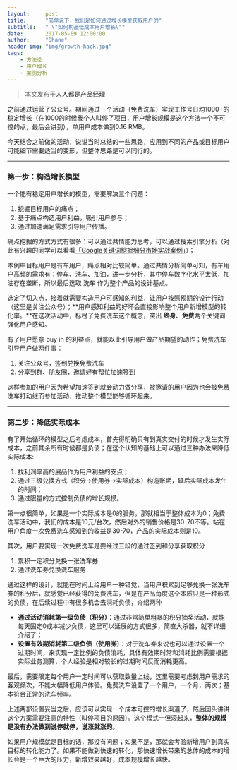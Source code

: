```yaml
---
layout:     post
title:      "简单说下，我们是如何通过增长模型获取用户的"
subtitle:   " \"如何构造低成本用户增长\""
date:       2017-05-09 12:00:00
author:     "Shane"
header-img: "img/growth-hack.jpg"
tags:
    - 方法论
    - 用户增长
    - 案例分析
---
```



>本文发布于[人人都是产品经理](http://www.woshipm.com/operate/655401.html)


之前通过运营了公众号。期间通过一个活动（免费洗车）实现工作号日均1000+的稳定增长（在1000的时候我个人叫停了项目，用户增长规模是这个方法一个不可控的点，最后会讲到），单用户成本做到0.16 RMB。

今天结合之前做的活动，说说当时总结的一些思路，应用到不同的产品或目标用户可能细节需要适当的变形，但整体思路是可以同行的。

---

### 第一步：构造增长模型

一个能有稳定用户增长的模型，需要解决三个问题：
1. 挖掘目标用户的痛点；
2. 基于痛点构造用户利益，吸引用户参与；
3. 通过加速满足需求引导用户传播。

痛点挖掘的方式方式有很多：可以通过共情能力思考，可以通过搜索引擎分析（对此有兴趣的同学可以看看[「Google关键词挖掘细分市场实战案例」](https://mp.weixin.qq.com/s?__biz=MzIzNzEwMTE2MA==&mid=2647724198&idx=2&sn=5553456df0fcdb7d3bbe71869b5989d7)）；

本例中目标用户是有车用户，痛点相对比较简单。通过共情分析简单可知，有车用户高频的需求有：停车、洗车、加油，进一步分析，其中停车数字化水平太低，加油存在垄断，所以最后选取 洗车 作为整个产品的设计基点。

选定了切入点，接着就需要构造用户可感知的利益，让用户按照预期的设计行动（这里是关注公众号）；**用户感知利益的好坏会直接影响整个用户新增模型的转化率。**在这次活动中，标榜了免费洗车这个概念，突出 **终身**、**免费**两个关键词强化用户感知。

有了用户愿意 buy in 的利益点，就能以此引导用户做产品期望的动作；免费洗车引导用户做两件事：
1. 关注公众号，签到兑换免费洗车
2. 分享到群、朋友圈，邀请好有帮忙加速签到

这样参加的用户因为希望加速签到就会动力做分享，被邀请的用户因为也会被免费洗车打动继而参加活动，推动整个模型能够循环起来。

---

### 第二步：降低实际成本

有了开始循环的模型之后考虑成本，首先得明确只有到真实交付的时候才发生实际成本，之前其余所有时候都是负债；在这个认知的基础上可以通过三种办法来降低实际成本:
1. 找利润率高的展品作为用户利益的支点；
2. 通过三级兑换方式（积分→使用券→实际成本）构造账期，延后实际成本发生的时间；
3. 通过限量的方式控制负债的增长规模。

第一点很简单，如果是一个实际成本是0的服务，那就相当于整体成本为0；免费洗车活动中，我们的成本是10元/台次，然后对外的销售价格是30-70不等。站在用户角度一次免费洗车感知到的收益是30-70，产品的实际成本则是10。

其次，用户要实现一次免费洗车是要经过三段的通过签到和分享获取积分
1. 累积一定积分兑换一张洗车券
2. 通过洗车券兑换洗车服务

通过这样的设计，就能在时间上给用户一种错觉，当用户积累到足够兑换一张洗车券的积分后，就感觉已经获得的免费洗车，但是在产品角度这个本质只是一种形式的负债，在后续过程中有很多机会去消耗负债，介绍两种

- **通过活动消耗第一级负债（积分）**：通过非常简单粗暴的积分抽奖活动，就能每天固定0成本减少负债，这里可以延展的方式很多，简直大杀器，就不详细介绍了；
- **设置有效期消耗第二级负债（使用券）**：对于洗车券来说也可以通过设置一个过期时间，来实现一定比例的负债消耗，具体有效期时常和消耗比例需要根据实际业务测算，个人经验是相对较长的过期时间反而消耗更高。

最后，需要限定每个用户一定时间可以获取数量上线，这里需要考虑到用户需求的客观频次，不能大幅降低用户体验。免费洗车设置了一个用户，一个月，两次；基本符合正常的洗车频率。

上述两部设置妥当之后，应该可以实现一个成本可控的增长渠道了，然后回头讲讲这个方案需要注意的特性（叫停项目的原因）。这个模式一但滚起来，**整体的规模是没有办法做到说停就停，说涨就涨的**。

如果用户规模就是目标的话，那没有问题；如果不是，那就会考验新增用户到真实目标的转化能力了。如果不能做到快速的转化，那快速增长带来的总体的成本的增长会是一个巨大的压力，新增效果越好，成本规模增长越快。



